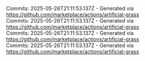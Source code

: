 Commits: 2025-05-26T21:11:53.137Z - Generated via https://github.com/marketplace/actions/artificial-grass
<br>
Commits: 2025-05-26T21:11:53.137Z - Generated via https://github.com/marketplace/actions/artificial-grass
<br>
Commits: 2025-05-26T21:11:53.137Z - Generated via https://github.com/marketplace/actions/artificial-grass
<br>
Commits: 2025-05-26T21:11:53.137Z - Generated via https://github.com/marketplace/actions/artificial-grass
<br>
